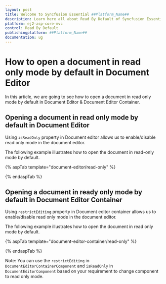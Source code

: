 ```yaml
---
layout: post
title: Welcome to Syncfusion Essential ##Platform_Name##
description: Learn here all about Read By Default of Syncfusion Essential ##Platform_Name## widgets based on HTML5 and jQuery.
platform: ej2-asp-core-mvc
control: Read By Default
publishingplatform: ##Platform_Name##
documentation: ug
---
```



# How to open a document in read only mode by default in Document Editor

In this article, we are going to see how to open a document in read only mode by default in Document Editor & Document  Editor Container.

## Opening a document in read only mode by default in Document Editor

Using `isReadOnly` property in Document editor allows us to enable/disable read only mode in the document editor.

The following example illustrates how to open the document in read-only mode by default.

{% aspTab template="document-editor/read-only" %}

{% endaspTab %}

## Opening a document in ready only mode by default in Document Editor Container

Using `restrictEditing` property in Document editor container allows us to enable/disable read only mode in the document editor.

The following example illustrates how to open the document in read only mode by default.

{% aspTab template="document-editor-container/read-only" %}

{% endaspTab %}

Note: You can use the `restrictEditing` in `DocumentEditorContainerComponent` and `isReadOnly` in `DocumentEditorComponent` based on your requirement to change component to read only mode.
